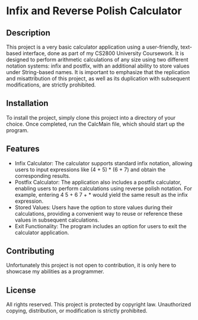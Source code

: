 # Infix and Reverse Polish Calculator

## Description
This project is a very basic calculator application using a user-friendly, text-based interface, done as part of my CS2800 University Coursework. It is designed to perform arithmetic calculations of any size using two different notation systems: infix and postfix, with an additional ability to store values under String-based names. It is important to emphasize that the replication and misattribution of this project, as well as its duplication with subsequent modifications, are strictly prohibited.

## Installation
To install the project, simply clone this project into a directory of your choice. Once completed, run the CalcMain file, which should start up the program.

## Features
- Infix Calculator: The calculator supports standard infix notation, allowing users to input expressions like (4 + 5) * (6 + 7) and obtain the corresponding results.
- Postfix Calculator: The application also includes a postfix calculator, enabling users to perform calculations using reverse polish notation. For example, entering 4 5 + 6 7 + * would yield the same result as the infix expression.
- Stored Values: Users have the option to store values during their calculations, providing a convenient way to reuse or reference these values in subsequent calculations.
- Exit Functionality: The program includes an option for users to exit the calculator application.

## Contributing
Unfortunately this project is not open to contribution, it is only here to showcase my abilities as a programmer.

## License
All rights reserved. This project is protected by copyright law. Unauthorized copying, distribution, or modification is strictly prohibited.





